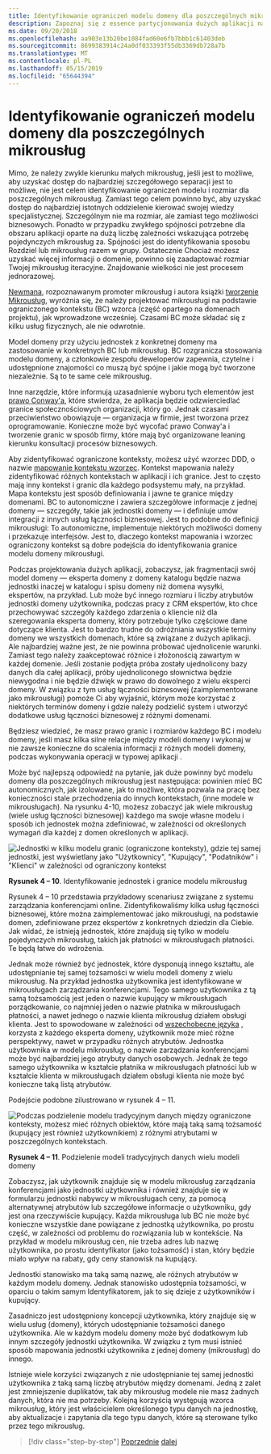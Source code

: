 ```yaml
---
title: Identyfikowanie ograniczeń modelu domeny dla poszczególnych mikrousług
description: Zapoznaj się z essence partycjonowania dużych aplikacji na mikrousługi do osiągnięcia architektury dźwięku.
ms.date: 09/20/2018
ms.openlocfilehash: aa903e13b20be1084fad60e6fb7bbb1c61403deb
ms.sourcegitcommit: 8699383914c24a0df033393f55db3369db728a7b
ms.translationtype: MT
ms.contentlocale: pl-PL
ms.lasthandoff: 05/15/2019
ms.locfileid: "65644394"
---
```

# <a name="identify-domain-model-boundaries-for-each-microservice"></a>Identyfikowanie ograniczeń modelu domeny dla poszczególnych mikrousług

Mimo, że należy zwykle kierunku małych mikrousług, jeśli jest to możliwe, aby uzyskać dostęp do najbardziej szczegółowego separacji jest to możliwe, nie jest celem identyfikowanie ograniczeń modelu i rozmiar dla poszczególnych mikrousług. Zamiast tego celem powinno być, aby uzyskać dostęp do najbardziej istotnych oddzielenie kierować swojej wiedzy specjalistycznej. Szczególnym nie ma rozmiar, ale zamiast tego możliwości biznesowych. Ponadto w przypadku zwykłego spójności potrzebne dla obszaru aplikacji oparte na dużą liczbę zależności wskazująca potrzebę pojedynczych mikrousług za. Spójności jest do identyfikowania sposobu Rozdziel lub mikrousług razem w grupy. Ostatecznie Chociaż możesz uzyskać więcej informacji o domenie, powinno się zaadaptować rozmiar Twojej mikrousług iteracyjne. Znajdowanie wielkości nie jest procesem jednorazowej.

[Newmana](https://samnewman.io/), rozpoznawanym promoter mikrousług i autora książki [tworzenie Mikrousług](https://samnewman.io/books/building_microservices/), wyróżnia się, że należy projektować mikrousługi na podstawie ograniczonego kontekstu (BC) wzorca (część opartego na domenach projektu), jak wprowadzone wcześniej. Czasami BC może składać się z kilku usług fizycznych, ale nie odwrotnie.

Model domeny przy użyciu jednostek z konkretnej domeny ma zastosowanie w konkretnych BC lub mikrousług. BC rozgranicza stosowania modelu domeny, a członkowie zespołu deweloperów zapewnia, czytelne i udostępnione znajomości co muszą być spójne i jakie mogą być tworzone niezależnie. Są to te same cele mikrousług.

Inne narzędzie, które informują uzasadnienie wyboru tych elementów jest [prawo Conway'a](https://en.wikipedia.org/wiki/Conway%27s_law), które stwierdza, że aplikacja będzie odzwierciedlać granice społecznościowych organizacji, który go. Jednak czasami przeciwieństwo obowiązuje — organizacja w firmie, jest tworzona przez oprogramowanie. Konieczne może być wycofać prawo Conway'a i tworzenie granic w sposób firmy, które mają być organizowane leaning kierunku konsultacji procesów biznesowych.

Aby zidentyfikować ograniczone konteksty, możesz użyć wzorzec DDD, o nazwie [mapowanie kontekstu wzorzec](https://www.infoq.com/articles/ddd-contextmapping). Kontekst mapowania należy zidentyfikować różnych kontekstach w aplikacji i ich granice. Jest to często mają inny kontekst i granic dla każdego podsystemu mały, na przykład. Mapa kontekstu jest sposób definiowania i jawne te granice między domenami. BC to autonomiczne i zawiera szczegółowe informacje z jednej domeny — szczegóły, takie jak jednostki domeny — i definiuje umów integracji z innych usług łączności biznesowej. Jest to podobne do definicji mikrousługi: To autonomiczne, implementuje niektórych możliwości domeny i przekazuje interfejsów. Jest to, dlaczego kontekst mapowania i wzorzec ograniczony kontekst są dobre podejścia do identyfikowania granice modelu domeny mikrousługi.

Podczas projektowania dużych aplikacji, zobaczysz, jak fragmentacji swój model domeny — eksperta domeny z domeny katalogu będzie nazwa jednostki inaczej w katalogu i spisu domeny niż domena wysyłki, ekspertów, na przykład. Lub może być innego rozmiaru i liczby atrybutów jednostki domeny użytkownika, podczas pracy z CRM ekspertów, kto chce przechowywać szczegóły każdego zdarzenia o kliencie niż dla szeregowania eksperta domeny, który potrzebuje tylko częściowe dane dotyczące klienta. Jest to bardzo trudne do odróżniania wszystkie terminy domeny we wszystkich domenach, które są związane z dużych aplikacji. Ale najbardziej ważne jest, że nie powinna próbować ujednolicenie warunki. Zamiast tego należy zaakceptować różnice i złożonością zawartym w każdej domenie. Jeśli zostanie podjęta próba zostały ujednolicony bazy danych dla całej aplikacji, próby ujednoliconego słownictwa będzie niewygodna i nie będzie dźwięk w prawo do dowolnego z wielu eksperci domeny. W związku z tym usług łączności biznesowej (zaimplementowane jako mikrousługi) pomoże Ci aby wyjaśnić, którym może korzystać z niektórych terminów domeny i gdzie należy podzielić system i utworzyć dodatkowe usług łączności biznesowej z różnymi domenami.

Będziesz wiedzieć, że masz prawo granic i rozmiarów każdego BC i modelu domeny, jeśli masz kilka silne relacje między modeli domeny i wykonaj w nie zawsze konieczne do scalenia informacji z różnych modeli domeny, podczas wykonywania operacji w typowej aplikacji .

Może być najlepszą odpowiedź na pytanie, jak duże powinny być modelu domeny dla poszczególnych mikrousług jest następująca: powinien mieć BC autonomicznych, jak izolowane, jak to możliwe, która pozwala na pracę bez konieczności stale przechodzenia do innych kontekstach, (inne modele w mikrousługach). Na rysunku 4-10, możesz zobaczyć jak wiele mikrousług (wiele usług łączności biznesowej) każdego ma swoje własne modelu i sposób ich jednostek można zdefiniować, w zależności od określonych wymagań dla każdej z domen określonych w aplikacji.

![Jednostki w kilku modelu granic (ograniczone konteksty), gdzie tej samej jednostki, jest wyświetlany jako "Użytkownicy", "Kupujący", "Podatników" i "Klienci" w zależności od ograniczony kontekst](./media/image10.png)

**Rysunek 4 – 10**. Identyfikowanie jednostek i granice modelu mikrousług

Rysunek 4 – 10 przedstawia przykładowy scenariusz związane z systemu zarządzania konferencjami online. Zidentyfikowaliśmy kilka usług łączności biznesowej, które można zaimplementować jako mikrousługi, na podstawie domen, zdefiniowane przez ekspertów z konkretnych dziedzin dla Ciebie. Jak widać, że istnieją jednostek, które znajdują się tylko w modelu pojedynczych mikrousług, takich jak płatności w mikrousługach płatności. Te będą łatwe do wdrożenia.

Jednak może również być jednostek, które dysponują innego kształtu, ale udostępnianie tej samej tożsamości w wielu modeli domeny z wielu mikrousług. Na przykład jednostka użytkownika jest identyfikowane w mikrousługach zarządzania konferencjami. Tego samego użytkownika z tą samą tożsamością jest jeden o nazwie kupujący w mikrousługach porządkowanie, co najmniej jeden o nazwie płatnika w mikrousługach płatności, a nawet jednego o nazwie klienta mikrousług działem obsługi klienta. Jest to spowodowane w zależności od [wszechobecne języka](https://martinfowler.com/bliki/UbiquitousLanguage.html) , korzysta z każdego eksperta domeny, użytkownik może mieć różne perspektywy, nawet w przypadku różnych atrybutów. Jednostka użytkownika w modelu mikrousług, o nazwie zarządzania konferencjami może być najbardziej jego atrybuty danych osobowych. Jednak że tego samego użytkownika w kształcie płatnika w mikrousługach płatności lub w kształcie klienta w mikrousługach działem obsługi klienta nie może być konieczne taką listą atrybutów.

Podejście podobne zilustrowano w rysunek 4 – 11.

![Podczas podzielenie modelu tradycyjnym danych między ograniczone konteksty, możesz mieć różnych obiektów, które mają taką samą tożsamość (kupujący jest również użytkownikiem) z różnymi atrybutami w poszczególnych kontekstach.](./media/image11.png)

**Rysunek 4 – 11**. Podzielenie modeli tradycyjnych danych wielu modeli domeny

Zobaczysz, jak użytkownik znajduje się w modelu mikrousług zarządzania konferencjami jako jednostki użytkownika i również znajduje się w formularzu jednostki nabywcy w mikrousługach ceny, za pomocą alternatywnej atrybutów lub szczegółowe informacje o użytkowniku, gdy jest ona rzeczywiście kupujący. Każda mikrousługa lub BC nie może być konieczne wszystkie dane powiązane z jednostką użytkownika, po prostu część, w zależności od problemu do rozwiązania lub w kontekście. Na przykład w modelu mikrousług cen, nie trzeba adres lub nazwę użytkownika, po prostu identyfikator (jako tożsamość) i stan, który będzie miało wpływ na rabaty, gdy ceny stanowisk na kupujący.

Jednostki stanowisko ma taką samą nazwę, ale różnych atrybutów w każdym modelu domeny. Jednak stanowisko udostępnia tożsamości, w oparciu o takim samym Identyfikatorem, jak to się dzieje z użytkowników i kupujący.

Zasadniczo jest udostępniony koncepcji użytkownika, który znajduje się w wielu usług (domeny), których udostępnianie tożsamości danego użytkownika. Ale w każdym modelu domeny może być dodatkowym lub innym szczegóły jednostki użytkownika. W związku z tym musi istnieć sposób mapowania jednostki użytkownika z jednej domeny (mikrousług) do innego.

Istnieje wiele korzyści związanych z nie udostępnianie tej samej jednostki użytkownika z taką samą liczbę atrybutów między domenami. Jedną z zalet jest zmniejszenie duplikatów, tak aby mikrousług modele nie masz żadnych danych, która nie ma potrzeby. Kolejną korzyścią występują wzorca mikrousług, który jest właścicielem określonego typu danych na jednostkę, aby aktualizacje i zapytania dla tego typu danych, które są sterowane tylko przez tego mikrousług.

>[!div class="step-by-step"]
>[Poprzednie](distributed-data-management.md)
>[dalej](direct-client-to-microservice-communication-versus-the-api-gateway-pattern.md)

